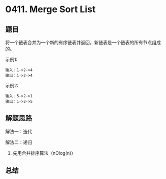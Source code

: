 # 0411. Merge Sort List

## 题目

将一个链表合并为一个新的有序链表并返回。新链表是一个链表的所有节点组成的。 

示例1:

```
输入：1->2->4
输出：1->2->4
```

示例2:

```
输入：5->2->1
输出：1->2->5
```

## 解题思路


解法一：迭代

解法二：递归

1. 先用合并排序算法（nOlog(n)）

## 总结